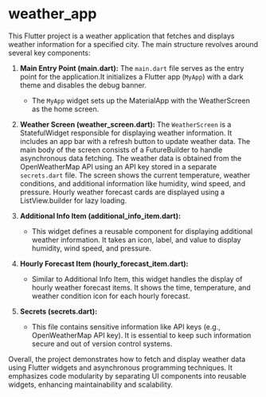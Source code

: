 # weather_app

This Flutter project is a weather application that fetches and displays weather information for a specified city. The main structure revolves around several key components:

1. **Main Entry Point (main.dart):**
   The `main.dart` file serves as the entry point for the application.It initializes a Flutter app (`MyApp`) with a dark theme and disables the debug banner.
   - The `MyApp` widget sets up the MaterialApp with the WeatherScreen as the home screen.

2. **Weather Screen (weather_screen.dart):**
   The `WeatherScreen` is a StatefulWidget responsible for displaying weather information. It includes an app bar with a refresh button to update weather data. The main body of the screen consists of a FutureBuilder to handle asynchronous data fetching. The weather data is obtained from the OpenWeatherMap API using an API key stored in a separate `secrets.dart` file. The screen shows the current temperature, weather conditions, and additional information like humidity, wind speed, and pressure. Hourly weather forecast cards are displayed using a ListView.builder for lazy loading.

3. **Additional Info Item (additional_info_item.dart):**
   - This widget defines a reusable component for displaying additional weather information. It takes an icon, label, and value to display humidity, wind speed, and pressure.

4. **Hourly Forecast Item (hourly_forecast_item.dart):**
   - Similar to Additional Info Item, this widget handles the display of hourly weather forecast items. It shows the time, temperature, and weather condition icon for each hourly forecast.

5. **Secrets (secrets.dart):**
   - This file contains sensitive information like API keys (e.g., OpenWeatherMap API key). It is essential to keep such information secure and out of version control systems.

Overall, the project demonstrates how to fetch and display weather data using Flutter widgets and asynchronous programming techniques. It emphasizes code modularity by separating UI components into reusable widgets, enhancing maintainability and scalability.